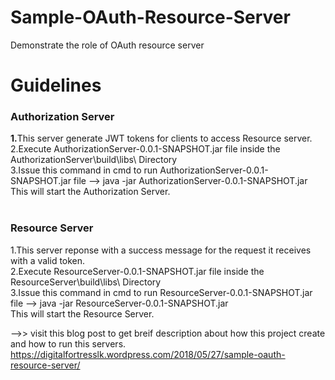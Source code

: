 # Sample-OAuth-Resource-Server
 Demonstrate the role of OAuth resource server 
<h1>Guidelines</h1>
<h3>Authorization Server</h3>
<b>1.</b>This server generate JWT tokens for clients to access Resource server.</br>
2.Execute AuthorizationServer-0.0.1-SNAPSHOT.jar file inside the AuthorizationServer\build\libs\ Directory</br>
3.Issue this command in cmd to run AuthorizationServer-0.0.1-SNAPSHOT.jar file --> java -jar AuthorizationServer-0.0.1-SNAPSHOT.jar</br>
This will start the Authorization Server.</br>
</br>
<h3>Resource Server</h3>
1.This server reponse with a success message for the request it receives with a valid token.</br>
2.Execute ResourceServer-0.0.1-SNAPSHOT.jar file inside the ResourceServer\build\libs\ Directory</br>
3.Issue this command in cmd to run ResourceServer-0.0.1-SNAPSHOT.jar file --> java -jar ResourceServer-0.0.1-SNAPSHOT.jar</br>
This will start the Resource Server.</br>

-->> visit this blog post to get breif description about how this project create and how to run this servers.</br>
https://digitalfortresslk.wordpress.com/2018/05/27/sample-oauth-resource-server/
 
